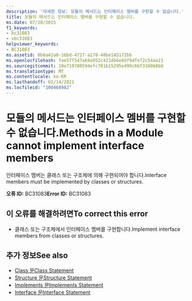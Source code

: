 ```yaml
---
description: '자세한 정보: 모듈의 메서드는 인터페이스 멤버를 구현할 수 없습니다.'
title: 모듈의 메서드는 인터페이스 멤버를 구현할 수 없습니다.
ms.date: 07/20/2015
f1_keywords:
- bc31083
- vbc31083
helpviewer_keywords:
- BC31083
ms.assetid: 0b6a42a0-16bd-4727-a178-48be145172bb
ms.openlocfilehash: fae57f547a64a952c421db6e8df9dfe72c54aa21
ms.sourcegitcommit: 10e719780594efc781b15295e499c66f316068b8
ms.translationtype: MT
ms.contentlocale: ko-KR
ms.lasthandoff: 02/14/2021
ms.locfileid: "100468982"
---
```

# <a name="methods-in-a-module-cannot-implement-interface-members"></a><span data-ttu-id="11110-103">모듈의 메서드는 인터페이스 멤버를 구현할 수 없습니다.</span><span class="sxs-lookup"><span data-stu-id="11110-103">Methods in a Module cannot implement interface members</span></span>

<span data-ttu-id="11110-104">인터페이스 멤버는 클래스 또는 구조체에 의해 구현되어야 합니다.</span><span class="sxs-lookup"><span data-stu-id="11110-104">Interface members must be implemented by classes or structures.</span></span>  
  
 <span data-ttu-id="11110-105">**오류 ID:** BC31083</span><span class="sxs-lookup"><span data-stu-id="11110-105">**Error ID:** BC31083</span></span>  
  
## <a name="to-correct-this-error"></a><span data-ttu-id="11110-106">이 오류를 해결하려면</span><span class="sxs-lookup"><span data-stu-id="11110-106">To correct this error</span></span>  
  
- <span data-ttu-id="11110-107">클래스 또는 구조체에서 인터페이스 멤버를 구현합니다.</span><span class="sxs-lookup"><span data-stu-id="11110-107">Implement interface members from classes or structures.</span></span>  
  
## <a name="see-also"></a><span data-ttu-id="11110-108">추가 정보</span><span class="sxs-lookup"><span data-stu-id="11110-108">See also</span></span>

- [<span data-ttu-id="11110-109">Class 문</span><span class="sxs-lookup"><span data-stu-id="11110-109">Class Statement</span></span>](../language-reference/statements/class-statement.md)
- [<span data-ttu-id="11110-110">Structure 문</span><span class="sxs-lookup"><span data-stu-id="11110-110">Structure Statement</span></span>](../language-reference/statements/structure-statement.md)
- [<span data-ttu-id="11110-111">Implements 문</span><span class="sxs-lookup"><span data-stu-id="11110-111">Implements Statement</span></span>](../language-reference/statements/implements-statement.md)
- [<span data-ttu-id="11110-112">Interface 문</span><span class="sxs-lookup"><span data-stu-id="11110-112">Interface Statement</span></span>](../language-reference/statements/interface-statement.md)
